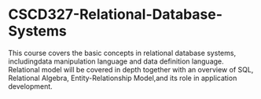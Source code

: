 # CSCD327-Relational-Database-Systems
This course covers the basic concepts in relational database systems, includingdata manipulation language and data definition language. Relational model will be covered in depth together with an overview of SQL, Relational Algebra, Entity-Relationship Model,and its role in application development.
